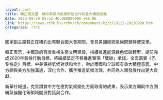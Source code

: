 ```yaml
---
layout: post
title: 韓正晤克里　稱中美保持氣候對話合作有重大積極意義
date: 2023-09-20 08:52:46.000000000 +08:00
link: https://news.rthk.hk/rthk/ch/component/k2/1719123-20230920.htm
categories: rthk
---
```


國家副主席韓正在紐約出席聯合國大會期間，會見美國總統氣候問題特使克里。

韓正表示，中國政府高度重視生態文明建設，持續推進能源綠色低碳轉型，提前完成2020年氣候行動目標，將繼續堅定不移推進實現「雙碳」承諾，全面落實《巴黎協定》目標。中美保持氣候對話和合作，對於兩國和全球都有重大積極意義。中方願與美方加強溝通，深化合作，攜手推進氣候治理，共同為人類發展作出更大貢獻。

新華社報道，克里讚賞中方在應對氣候變化方面取得的成果，表示美方願同中方圍繞氣候變化等領域開展對話與合作。
